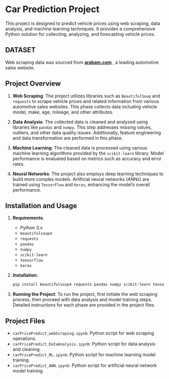 # Car Prediction Project

This project is designed to predict vehicle prices using web scraping, data analysis, and machine learning techniques. It provides a comprehensive Python solution for collecting, analyzing, and forecasting vehicle prices.

## DATASET

Web scraping data was sourced from [**arabam.com**](https://www.arabam.com)  , a leading automotive sales website.

## Project Overview

1. **Web Scraping**: The project utilizes libraries such as `BeautifulSoup` and `requests` to scrape vehicle prices and related information from various automotive sales websites. This phase collects data including vehicle model, make, age, mileage, and other attributes.

2. **Data Analysis**: The collected data is cleaned and analyzed using libraries like `pandas` and `numpy`. This step addresses missing values, outliers, and other data quality issues. Additionally, feature engineering and data transformation are performed in this phase.

3. **Machine Learning**: The cleaned data is processed using various machine learning algorithms provided by the `scikit-learn` library. Model performance is evaluated based on metrics such as accuracy and error rates.

4. **Neural Networks**: The project also employs deep learning techniques to build more complex models. Artificial neural networks (ANNs) are trained using `TensorFlow` and `Keras`, enhancing the model’s overall performance.

## Installation and Usage

1. **Requirements**:
    - Python 3.x
    - `beautifulsoup4`
    - `requests`
    - `pandas`
    - `numpy`
    - `scikit-learn`
    - `tensorflow`
    - `keras`

2. **Installation**:
    ```bash
    pip install beautifulsoup4 requests pandas numpy scikit-learn tensorflow keras
    ```

3. **Running the Project**:
    To run the project, first initiate the web scraping process, then proceed with data analysis and model training steps. Detailed instructions for each phase are provided in the project files.

## Project Files

- `carPricePredict_webScraping.ipynb`: Python script for web scraping operations.
- `carPricePredict_DataAnalysis.ipynb`: Python script for data analysis and cleaning.
- `carPricePredict_ML.ipynb`: Python script for machine learning model training.
- `carPricePredict_ANN.ipynb`: Python script for artificial neural network model training.
